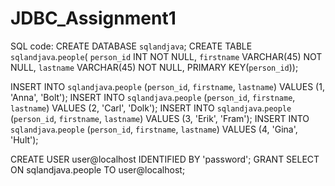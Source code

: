 # JDBC_Assignment1
SQL code: 
CREATE DATABASE `sqlandjava`;
CREATE TABLE `sqlandjava`.`people`(
`person_id` INT NOT NULL,
  `firstname` VARCHAR(45) NOT NULL,
  `lastname` VARCHAR(45) NOT NULL,
PRIMARY KEY(`person_id`));

INSERT INTO `sqlandjava`.`people` (`person_id`, `firstname`, `lastname`) VALUES (1, 'Anna', 'Bolt');
INSERT INTO `sqlandjava`.`people` (`person_id`, `firstname`, `lastname`) VALUES (2, 'Carl', 'Dolk');
INSERT INTO `sqlandjava`.`people` (`person_id`, `firstname`, `lastname`) VALUES (3, 'Erik', 'Fram');
INSERT INTO `sqlandjava`.`people` (`person_id`, `firstname`, `lastname`) VALUES (4, 'Gina', 'Hult');

CREATE USER user@localhost IDENTIFIED BY 'password';
GRANT SELECT ON sqlandjava.people TO user@localhost;

